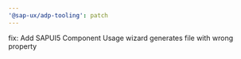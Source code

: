 ```yaml
---
'@sap-ux/adp-tooling': patch
---
```


fix: Add SAPUI5 Component Usage wizard generates file with wrong property
